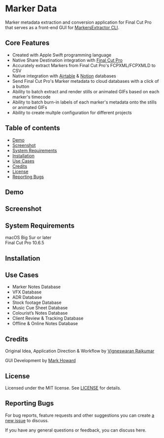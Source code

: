 # Marker Data

Marker metadata extraction and conversion application for Final Cut Pro that serves as a front-end GUI for [MarkersExtractor CLI](https://github.com/TheAcharya/MarkersExtractor).

## Core Features

- Created with Apple Swift programming language 
- Native Share Destination integration with [Final Cut Pro](https://www.apple.com/final-cut-pro/)
- Accurately extract Markers from Final Cut Pro's FCPXML/FCPXMLD to CSV
- Native integration with [Airtable](https://www.airtable.com) & [Notion](https://www.notion.so) databases
- Send Final Cut Pro's Marker metadata to cloud databases with a click of a button
- Ability to batch extract and render stills or animated GIFs based on each marker's timecode
- Ability to batch burn-in labels of each marker's metadata onto the stills or animated GIFs
- Ability to create multple configuration for different projects

## Table of contents
- [Demo](#demo)
- [Screenshot](#screenshot)
- [System Requirements](#system-requirements)
- [Installation](#installation)
- [Use Cases](#use-cases)
- [Credits](#Credits)
- [License](#License)
- [Reporting Bugs](#reporting-bugs)

## Demo

## Screenshot

## System Requirements

macOS Big Sur or later <br> Final Cut Pro 10.6.5

## Installation

## Use Cases
- Marker Notes Database
- VFX Database
- ADR Database
- Stock footage Database
- Music Cue Sheet Database
- Colourist’s Notes Database
- Client Review & Tracking Database
- Offline & Online Notes Database

## Credits

Original Idea, Application Direction & Workflow by [Vigneswaran Rajkumar](https://twitter.com/IAmVigneswaran)

GUI Development by [Mark Howard](https://github.com/markydoodled)

## License

Licensed under the MIT license. See [LICENSE](https://github.com/TheAcharya/MarkerData/blob/main/LICENSE) for details.

## Reporting Bugs

For bug reports, feature requests and other suggestions you can create [a new issue](https://github.com/TheAcharya/MarkerData/issues) to discuss.

If you have any general questions or feedback, you can discuss here.
